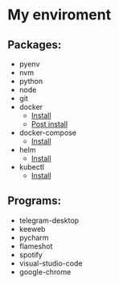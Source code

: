 # My enviroment

## Packages:
* pyenv
* nvm
* python
* node
* git
* docker
  * [Install](https://docs.docker.com/engine/install/ubuntu/)
  * [Post install](https://docs.docker.com/engine/install/ubuntu/)
* docker-compose
  * [Install](https://docs.docker.com/compose/install/)
* helm 
  * [Install](https://helm.sh/docs/intro/install/)
* kubectl 
  * [Install](https://kubernetes.io/docs/tasks/tools/install-kubectl-linux/)
    

## Programs:
* telegram-desktop
* keeweb
* pycharm
* flameshot
* spotify
* visual-studio-code
* google-chrome
